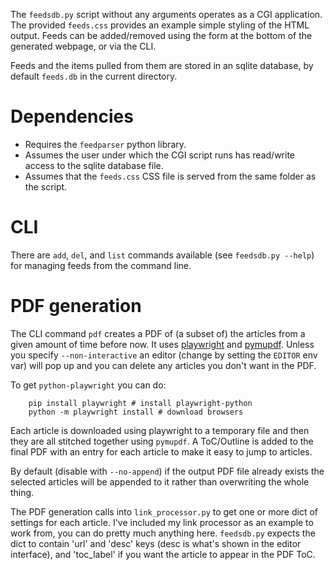 The `feedsdb.py` script without any arguments operates as a CGI application. The
provided `feeds.css` provides an example simple styling of the HTML output.
Feeds can be added/removed using the form at the bottom of the generated
webpage, or via the CLI.

Feeds and the items pulled from them are stored in an sqlite database, by
default `feeds.db` in the current directory.

# Dependencies

 * Requires the `feedparser` python library.
 * Assumes the user under which the CGI script runs has read/write access to the
   sqlite database file.
 * Assumes that the `feeds.css` CSS file is served from the same folder as the
   script.

# CLI

There are `add`, `del`, and `list` commands available (see `feedsdb.py --help`)
for managing feeds from the command line.

# PDF generation

The CLI command `pdf` creates a PDF of (a subset of) the articles from a given
amount of time before now. It uses
[playwright](https://github.com/microsoft/playwright-python) and
[pymupdf](https://github.com/pymupdf/PyMuPDF). Unless you specify
`--non-interactive` an editor (change by setting the `EDITOR` env var) will pop
up and you can delete any articles you don't want in the PDF.

To get `python-playwright` you can do:

        pip install playwright # install playwright-python
        python -m playwright install # download browsers

Each article is downloaded using playwright to a temporary file and then they
are all stitched together using `pymupdf`. A ToC/Outline is added to the final
PDF with an entry for each article to make it easy to jump to articles.

By default (disable with `--no-append`) if the output PDF file already exists
the selected articles will be appended to it rather than overwriting the whole
thing.

The PDF generation calls into `link_processor.py` to get one or more dict of
settings for each article. I've included my link processor as an example to work
from, you can do pretty much anything here. `feedsdb.py` expects the dict to
contain 'url' and 'desc' keys (desc is what's shown in the editor interface),
and 'toc\_label' if you want the article to appear in the PDF ToC.
